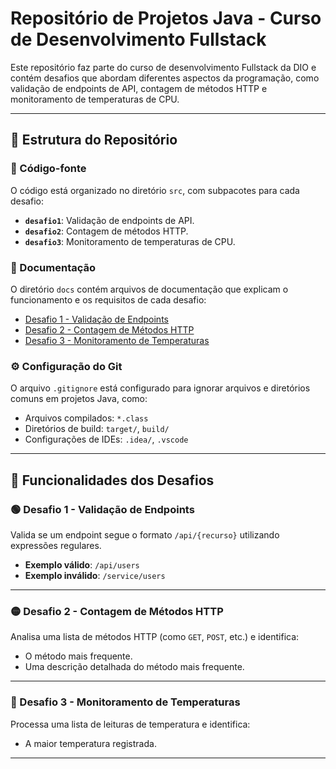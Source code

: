 # Repositório de Projetos Java - Curso de Desenvolvimento Fullstack

Este repositório faz parte do curso de desenvolvimento Fullstack da DIO e contém desafios que abordam diferentes aspectos da programação, como validação de endpoints de API, contagem de métodos HTTP e monitoramento de temperaturas de CPU.

---

## 📂 Estrutura do Repositório

### 📁 Código-fonte

O código está organizado no diretório `src`, com subpacotes para cada desafio:

- **`desafio1`**: Validação de endpoints de API.
- **`desafio2`**: Contagem de métodos HTTP.
- **`desafio3`**: Monitoramento de temperaturas de CPU.

### 📄 Documentação

O diretório `docs` contém arquivos de documentação que explicam o funcionamento e os requisitos de cada desafio:

- [Desafio 1 - Validação de Endpoints](docs/Desafio1.md)
- [Desafio 2 - Contagem de Métodos HTTP](docs/Desafio2.md)
- [Desafio 3 - Monitoramento de Temperaturas](docs/Desafio3.md)

### ⚙️ Configuração do Git

O arquivo `.gitignore` está configurado para ignorar arquivos e diretórios comuns em projetos Java, como:

- Arquivos compilados: `*.class`
- Diretórios de build: `target/`, `build/`
- Configurações de IDEs: `.idea/`, `.vscode`

---

## 🚀 Funcionalidades dos Desafios

### 🟢 Desafio 1 - Validação de Endpoints

Valida se um endpoint segue o formato `/api/{recurso}` utilizando expressões regulares.

- **Exemplo válido**: `/api/users`
- **Exemplo inválido**: `/service/users`

---

### 🟡 Desafio 2 - Contagem de Métodos HTTP

Analisa uma lista de métodos HTTP (como `GET`, `POST`, etc.) e identifica:

- O método mais frequente.
- Uma descrição detalhada do método mais frequente.

---

### 🔴 Desafio 3 - Monitoramento de Temperaturas

Processa uma lista de leituras de temperatura e identifica:

- A maior temperatura registrada.

---
